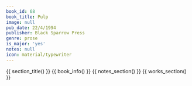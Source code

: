 ```yaml
---
book_id: 68
book_title: Pulp
image: null
pub_date: 22/4/1994
publisher: Black Sparrow Press
genre: prose
is_major: 'yes'
notes: null
icon: material/typewriter
---
```


{{ section_title() }}
{{ book_info() }}
{{ notes_section() }}
{{ works_section() }}

